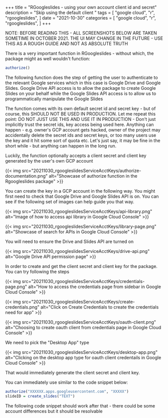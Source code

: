 +++
title = "RGoogleslides - using your own account client id and secret"
description = "Skip using the default client "
tags = [
    "google cloud",
    "r",
    "rgoogleslides",
]
date = "2021-10-30"
categories = [
    "google cloud",
    "r",
    "rgoogleslides",
]
+++

NOTE: BEFORE READING THIS - ALL SCREENSHOTS BELOW ARE TAKEN SOMETIME IN OCTOBER 2021. THE UI MAY CHANGE IN THE FUTURE - USE THIS AS A ROUGH GUIDE AND NOT AS ABSOLUTE TRUTH

There is a very important function in RGoogleslides - without which, the package might as well wouldn't function:

```R
authorize()
```

The following function does the step of getting the user to authenticate to the relevant Google services which in this case is Google Drive and Google Slides. Google Drive API access is to allow the package to create Google Slides on your behalf while the Google Slides API access is to allow us to programmatically manipulate the Google Slides

The function comes with its own default secret id and secret key - but of course, this SHOULD NOT BE USED IN PRODUCTION. Let me repeat this point: DO NOT JUST USE THIS AND USE IT IN PRODUCTION - Don't just implicitly trust the secret ids, key access being used here. Anything can happen - e.g. owner's GCP account gets hacked, owner of the project may accidentally delete the secret ids and secret keys, or too many users use the key and it hit some sort of quota etc. Let's just say, it may be fine in the short while - but anything can happen in the long run.

Luckily, the function optionally accepts a client secret and client key generated by the user's own GCP account

{{< img src="20211030_rgoogleslidesServiceAcctKeys/authorize-documentation.png" alt="Showcase of authorize function in the Rgoogleslides package" >}}

You can create the key in a GCP account in the following way. You might first need to check that Google Drive and Google Slides API is on. You can see if the following set of images can help guide you that way.

{{< img src="20211030_rgoogleslidesServiceAcctKeys/api-library.png" alt="Image of how to access api library in Google Cloud Console" >}}

{{< img src="20211030_rgoogleslidesServiceAcctKeys/library-page.png" alt="Showcase of search for APIs in Google Cloud Console" >}}

You will need to ensure the Drive and Slides API are turned on

{{< img src="20211030_rgoogleslidesServiceAcctKeys/drive-api.png" alt="Google Drive API permission page" >}}

In order to create and get the client secret and client key for the package. You can try following the steps

{{< img src="20211030_rgoogleslidesServiceAcctKeys/credentials-page.png" alt="How to access the credentials page from sidebar in Google Cloud Console" >}}

{{< img src="20211030_rgoogleslidesServiceAcctKeys/create-credentials.png" alt="Click on Create Credentials to create the credentials need for app" >}}

{{< img src="20211030_rgoogleslidesServiceAcctKeys/oauth-client.png" alt="Choosing to create oauth client from credentials page in Google Cloud Console" >}}

We need to pick the "Desktop App" type

{{< img src="20211030_rgoogleslidesServiceAcctKeys/desktop-app.png" alt="Clicking on the desktop app type for oauth client credentails in Google Cloud Console" >}}

That would immediately generate the client secret and client key.

You can immediately use similar to the code snippet below:

```R
authorize("XXXXXX.apps.googleusercontent.com", "XXXXX")
slideID = create_slides("TEXT")
```

The following code snippet should work after that - there could be some account differences but it should be resolvable


